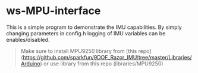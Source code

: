# ws-MPU-interface

This is a simple program to demonstrate the IMU capabilities. By simply changing parameters in config.h logging of IMU variables can be enables/disabled.

> Make sure to install MPU9250 library from [this repo] (https://github.com/sparkfun/9DOF_Razor_IMU/tree/master/Libraries/Arduino) or use library from this repo (libraries/MPU9250)

